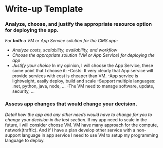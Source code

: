 # Write-up Template

### Analyze, choose, and justify the appropriate resource option for deploying the app.

*For **both** a VM or App Service solution for the CMS app:*
- *Analyze costs, scalability, availability, and workflow*
- *Choose the appropriate solution (VM or App Service) for deploying the app*
- *Justify your choice*
In my opinion, I will choose the App Service, these some point that I choose it:
-Costs: It very clearly that App service will provide services with cost is cheaper than VM.
-App service is lightweight, easily deploy, build and scale
-Support multiple languages: .net, python, java, node, ...
-The VM need to manage software, update, security, ...

### Assess app changes that would change your decision.

*Detail how the app and any other needs would have to change for you to change your decision in the last section.* 
If my app need to scale in the future, i will consider choose VM. 
VM have many approach for the compute, network(traffic).
And if I have a plan develop other service with a non-support language in app service  I need to use VM to setup my programming language to deploy.
